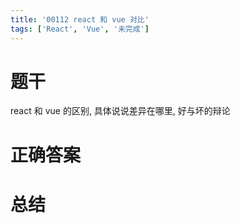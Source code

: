 ```yaml
---
title: '00112 react 和 vue 对比'
tags: ['React', 'Vue', '未完成']
---
```


# 题干

react 和 vue 的区别, 具体说说差异在哪里, 好与坏的辩论

# 正确答案



# 总结



<script>
  function func() {

  }
  
</script>